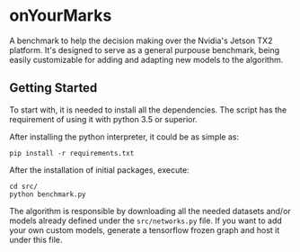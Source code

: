 # onYourMarks
A benchmark to help the decision making over the Nvidia's Jetson TX2 platform.
It's designed to serve as a general purpouse benchmark, being easily
customizable for adding and adapting new models to the algorithm.

## Getting Started

To start with, it is needed to install all the dependencies. The script
has the requirement of using it with python 3.5 or superior.

After installing the python interpreter, it could be as simple as:

```
pip install -r requirements.txt
```

After the installation of initial packages, execute:

```
cd src/
python benchmark.py
```

The algorithm is responsible by downloading all the needed datasets
and/or models already defined under the `src/networks.py` file. If
you want to add your own custom models, generate a tensorflow frozen
graph and host it under this file.
